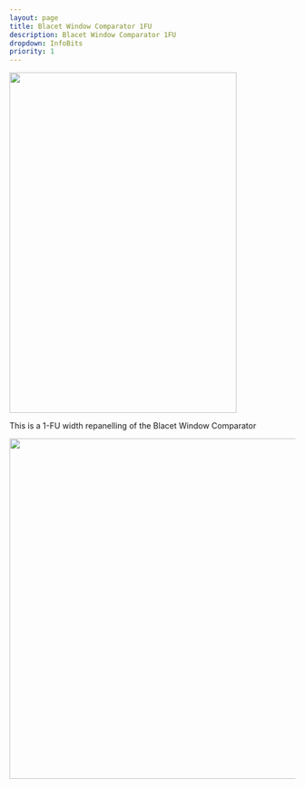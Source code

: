 ```yaml
---
layout: page
title: Blacet Window Comparator 1FU
description: Blacet Window Comparator 1FU
dropdown: InfoBits
priority: 1
---
```


<img src="https://raw.githubusercontent.com/FracModular/fracmodular.github.io/master/assets/img/WCExplainer.gif" 
     data-canonical-src="https://raw.githubusercontent.com/FracModular/fracmodular.github.io/master/assets/img/WCExplainer.gif" width="400" height="600" />



This is a 1-FU width repanelling of the Blacet Window Comparator


<img src="https://raw.githubusercontent.com/FracModular/fracmodular.github.io/master/assets/img/WC_Exp2.png" 
     data-canonical-src="https://raw.githubusercontent.com/FracModular/fracmodular.github.io/master/assets/img/WC_Exp2.png" width="600" height="600" />
     
